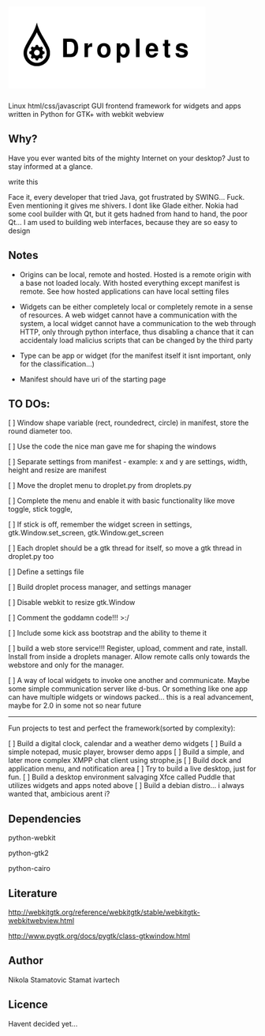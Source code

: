 ![Droplets - Linux html/css/javascript GUI frontend framework for widgets and apps written in Python for GTK+ with webkit webview](droplets_logo.png)
========

Linux html/css/javascript GUI frontend framework for widgets and apps written in Python for GTK+ with webkit webview

Why?
----
Have you ever wanted bits of the mighty Internet on your desktop? Just to stay informed at a glance. 

write this

Face it, every developer that tried Java, got frustrated by SWING... Fuck. Even mentioning it gives me shivers. I dont like Glade either. Nokia had some cool builder with Qt, but it gets hadned from hand to hand, the poor Qt...
I am used to building web interfaces, because they are so easy to design

Notes
-----
* Origins can be local, remote and hosted. Hosted is a remote origin with a base not loaded localy. With hosted everything except manifest is remote. See how hosted applications can have local setting files

* Widgets can be either completely local or completely remote in a sense of resources. A web widget cannot have a communication with the system, a local widget cannot have a communication to the web through HTTP, only through python interface, thus disabling a chance that it can accidentaly load malicius scripts that can be changed by the third party

* Type can be app or widget (for the manifest itself it isnt important, only for the classification...)

* Manifest should have uri of the starting page

TO DOs:
-------

[ ] Window shape variable (rect, roundedrect, circle) in manifest, store the round diameter too.

[ ] Use the code the nice man gave me for shaping the windows

[ ] Separate settings from manifest - example: x and y are settings, width, height and resize are manifest 

[ ] Move the droplet menu to droplet.py from droplets.py

[ ] Complete the menu and enable it with basic functionality like move toggle, stick toggle, 

[ ] If stick is off, remember the widget screen in settings, gtk.Window.set_screen, gtk.Window.get_screen

[ ] Each droplet should be a gtk thread for itself, so move a gtk thread in droplet.py too

[ ] Define a settings file

[ ] Build droplet process manager, and settings manager

[ ] Disable webkit to resize gtk.Window

[ ] Comment the goddamn code!!! >:/

[ ] Include some kick ass bootstrap and the ability to theme it

[ ] build a web store service!!! Register, upload, comment and rate, install. Install from inside a droplets manager. Allow remote calls only towards the webstore and only for the manager.

[ ] A way of local widgets to invoke one another and communicate. Maybe some simple communication server like d-bus. Or something like one app can have multiple widgets or windows packed... this is a real advancement, maybe for 2.0 in some not so near future

----

Fun projects to test and perfect the framework(sorted by complexity):

[ ] Build a digital clock, calendar and a weather demo widgets
[ ] Build a simple notepad, music player, browser demo apps
[ ] Build a simple, and later more complex XMPP chat client using strophe.js
[ ] Build dock and application menu, and notification area
[ ] Try to build a live desktop, just for fun.
[ ] Build a desktop environment salvaging Xfce called Puddle that utilizes widgets and apps noted above
[ ] Build a debian distro... i always wanted that, ambicious arent i?


Dependencies
------------
python-webkit

python-gtk2

python-cairo

Literature
----------
http://webkitgtk.org/reference/webkitgtk/stable/webkitgtk-webkitwebview.html

http://www.pygtk.org/docs/pygtk/class-gtkwindow.html


Author
------
Nikola Stamatovic Stamat
ivartech

Licence
-------
Havent decided yet...

